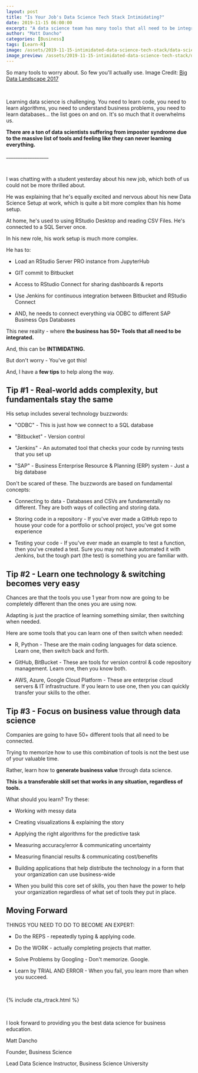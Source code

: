 ```yaml
---
layout: post
title: "Is Your Job's Data Science Tech Stack Intimidating?"
date: 2019-11-15 06:00:00
excerpt: "A data science team has many tools that all need to be integrated. And, this can be INTIMIDATING. Here are some tips to deal with the complexity of a data science tech stack."
author: "Matt Dancho"
categories: [Business]
tags: [Learn-R]
image: /assets/2019-11-15-intimidated-data-science-tech-stack/data-science-tech-stack-cover.jpg
image_preview: /assets/2019-11-15-intimidated-data-science-tech-stack/data-science-tech-stack-preview.jpg
---
```


<p class="text-center small">So many tools to worry about. So few you'll actually use.
Image Credit: <a href="https://medium.com/deliberate-data-science/12-things-i-wish-id-known-before-starting-as-a-data-scientist-45989be6300e">Big Data Landscape 2017</a></p>

<br>

Learning data science is challenging. You need to learn code, you need to learn algorithms, you need to understand business problems, you need to learn databases... the list goes on and on. It's so much that it overwhelms us.

**There are a ton of data scientists suffering from imposter syndrome due to the massive list of tools and feeling like they can never learning everything.**

<p class="text-center">__________________</p>
<br>

I was chatting with a student yesterday about his new job, which both of us could not be more thrilled about. 

He was explaining that he's equally excited and nervous about his new Data Science Setup at work, which is quite a bit more complex than his home setup.

At home, he's used to using RStudio Desktop and reading CSV Files. He's connected to a SQL Server once. 

In his new role, his work setup is much more complex.

He has to:
- Load an RStudio Server PRO instance from JupyterHub

- GIT commit to Bitbucket

- Access to RStudio Connect for sharing dashboards & reports

- Use Jenkins for continuous integration between Bitbucket and RStudio Connect

- AND, he needs to connect everything via ODBC to different SAP Business Ops Databases

This new reality - where **the business has 50+ Tools that all need to be integrated.**

And, this can be **INTIMIDATING.**

But don't worry - You've got this!

And, I have a **few tips** to help along the way. 


## Tip #1 - Real-world adds complexity, but fundamentals stay the same

His setup includes several technology buzzwords:

- "ODBC" - This is just how we connect to a SQL database

- "Bitbucket" - Version control

- "Jenkins" - An automated tool that checks your code by running tests that you set up

- "SAP" - Business Enterprise Resource & Planning (ERP) system - Just a big database

Don't be scared of these. The buzzwords are based on fundamental concepts:

- Connecting to data - Databases and CSVs are fundamentally no different. They are both ways of collecting and storing data.

- Storing code in a repository - If you've ever made a GitHub repo to house your code for a portfolio or school project, you've got some experience

- Testing your code - If you've ever made an example to test a function, then you've created a test. Sure you may not have automated it with Jenkins, but the tough part (the test) is something you are familiar with. 


## Tip #2 - Learn one technology & switching becomes very easy

Chances are that the tools you use 1 year from now are going to be completely different than the ones you are using now. 

Adapting is just the practice of learning something similar, then switching when needed.

Here are some tools that you can learn one of then switch when needed:

- R, Python - These are the main coding languages for data science. Learn one, then switch back and forth. 

- GitHub, BitBucket - These are tools for version control & code repository management. Learn one, then you know both. 

- AWS, Azure, Google Cloud Platform - These are enterprise cloud servers & IT infrastructure. If you learn to use one, then you can quickly transfer your skills to the other.


## Tip #3 - Focus on business value through data science

Companies are going to have 50+ different tools that all need to be connected. 

Trying to memorize how to use this combination of tools is not the best use of your valuable time.

Rather, learn how to **generate business value** through data science.

**This is a transferable skill set that works in any situation, regardless of tools.**

What should you learn? Try these:

- Working with messy data

- Creating visualizations & explaining the story

- Applying the right algorithms for the predictive task

- Measuring accuracy/error & communicating uncertainty

- Measuring financial results & communicating cost/benefits

- Building applications that help distribute the technology in a form that your organization can use business-wide

- When you build this core set of skills, you then have the power to help your organization regardless of what set of tools they put in place. 


## Moving Forward

THINGS YOU NEED TO DO TO BECOME AN EXPERT:

- Do the REPS - repeatedly typing & applying code. 

- Do the WORK - actually completing projects that matter.

- Solve Problems by Googling - Don't memorize. Google. 

- Learn by TRIAL AND ERROR - When you fail, you learn more than when you succeed. 


<br>

{% include cta_rtrack.html %}

<br>

I look forward to providing you the best data science for business education. 

Matt Dancho

Founder, Business Science

Lead Data Science Instructor, Business Science University
